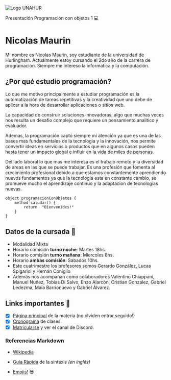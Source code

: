 ![Logo UNAHUR](./assets/UNAHUR.png)

Presentación Programación con objetos 1 :computer:
# Nicolas Maurin
Mi nombre es Nicolas Maurin, soy estudiante de la universidad de Hurlingham. 
Actualmente estoy cursando el 2do año de la carrera de programación. Siempre me
intereso la informatica y la computación. 

## ¿Por qué estudio programación?

Lo que me motivo principalmente a estudiar programación es la automatización de tareas 
repetitivas y la creatividad que uno debe de aplicar a la hora de desarrollar aplicaciones o 
sitios web. 

La capacidad de construir soluciones innovadoras, algo que muchas veces nos resulta un 
desafio complejo que requiere un pensamiento analitico y evaluador.

Ademas, la programación captó siempre mi atención ya que es una de las bases mas 
fundamentales de la tecnologia y la innovación, nos permite convertir ideas en 
servicios o productos que en algunos casos pueden hasta tener un impacto global e 
influir en la vida de miles de personas. 

Del lado laboral lo que mas me interesa es el trabajo remoto y la diversidad de areas
en las que se puede trabajar. Es una profesión que fomenta al crecimiento profesional
debido a que estamos constantemente aprendiendo nuevos fundamentos ya que la tecnologia
esta en constante cambio, se promueve mucho el aprendizaje continuo y la adaptacion 
de tecnologias nuevas.

```
object programacionConObjetos { 
    method saludar() { 
        return  "Bienvenidxs!" 
    }
}
```

## Datos de la cursada :book:
* Modalidad Mixta
* Horario comisión **turno noche**: Martes 18hs.
* Horario comisión **turno mañana**: Miercoles 8hs.
* Horario **ambas comisión**: Sabados 10hs.
* Este cuatrimestre los profesores somos Gerardo González, Lucas Spigariol y Hernán Coniglio
* Además nos acompañan como colaboradores Valentino Chiappani, Manuel Nuñez, Tobias Di Salvo, Enzo Alarcón, Cristian Gonzalez, Gabriel Ledezma, Maia Barrionuevo y Gabriel Álvarez.

## Links importantes :monocle_face:
- [x] [Página principal](https://obj1-unahur.github.io/) de la materia (no olviden entrar seguido!) 
- [x] [Cronograma](https://docs.google.com/spreadsheets/d/1my_Oo31XGP7EE2kQ7otHWRg_LeoMR48rmhF7LiMkbDY/edit?usp=sharing) de clases.
- [x] [Matricularse](https://discord.com/channels/656909199510601744/1088949265306501130) y ver el canal de Discord.

### Referencias Markdown 
* [Wikipedia](https://es.wikipedia.org/wiki/Markdown)

* [Guía Ràpida](https://greg.schueler.us/doc/markdown.txt) de la sintaxis _(en inglés)_

* [Emojis!](https://github.com/ikatyang/emoji-cheat-sheet/blob/master/README.md) :sunglasses:
